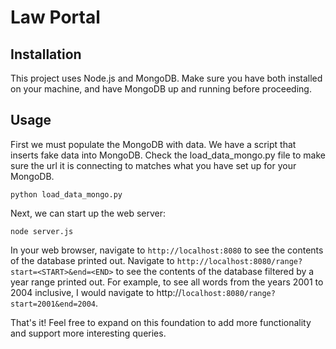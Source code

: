 # Law Portal

## Installation

This project uses Node.js and MongoDB. Make sure you have both installed on your machine, and have MongoDB up and running before proceeding.

## Usage

First we must populate the MongoDB with data. We have a script that inserts fake data into MongoDB. Check the load_data_mongo.py file to make sure the url it is connecting to matches what you have set up for your MongoDB.

```
python load_data_mongo.py
```

Next, we can start up the web server:
```
node server.js
```
In your web browser, navigate to `http://localhost:8080` to see the contents of the database printed out. Navigate to `http://localhost:8080/range?start=<START>&end=<END>` to see the contents of the database filtered by a year range printed out. For example, to see all words from the years 2001 to 2004 inclusive, I would navigate to http://`localhost:8080/range?start=2001&end=2004`.

That's it! Feel free to expand on this foundation to add more functionality and support more interesting queries.